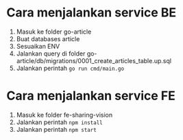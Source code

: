 # Cara menjalankan service BE

1.  Masuk ke folder go-article
2.  Buat databases article
3.  Sesuaikan ENV
4.  Jalankan query di folder go-article/db/migrations/0001_create_articles_table.up.sql
5.  Jalankan perintah `go run cmd/main.go`

# Cara menjalankan service FE

1.  Masuk ke folder fe-sharing-vision
2.  Jalankan perintah `npm install`
3.  Jalankan perintah `npm start`
